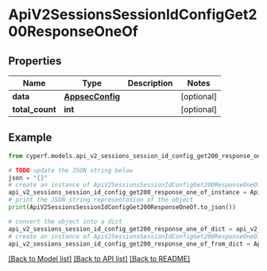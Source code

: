 # ApiV2SessionsSessionIdConfigGet200ResponseOneOf


## Properties

Name | Type | Description | Notes
------------ | ------------- | ------------- | -------------
**data** | [**AppsecConfig**](AppsecConfig.md) |  | [optional] 
**total_count** | **int** |  | [optional] 

## Example

```python
from cyperf.models.api_v2_sessions_session_id_config_get200_response_one_of import ApiV2SessionsSessionIdConfigGet200ResponseOneOf

# TODO update the JSON string below
json = "{}"
# create an instance of ApiV2SessionsSessionIdConfigGet200ResponseOneOf from a JSON string
api_v2_sessions_session_id_config_get200_response_one_of_instance = ApiV2SessionsSessionIdConfigGet200ResponseOneOf.from_json(json)
# print the JSON string representation of the object
print(ApiV2SessionsSessionIdConfigGet200ResponseOneOf.to_json())

# convert the object into a dict
api_v2_sessions_session_id_config_get200_response_one_of_dict = api_v2_sessions_session_id_config_get200_response_one_of_instance.to_dict()
# create an instance of ApiV2SessionsSessionIdConfigGet200ResponseOneOf from a dict
api_v2_sessions_session_id_config_get200_response_one_of_from_dict = ApiV2SessionsSessionIdConfigGet200ResponseOneOf.from_dict(api_v2_sessions_session_id_config_get200_response_one_of_dict)
```
[[Back to Model list]](../README.md#documentation-for-models) [[Back to API list]](../README.md#documentation-for-api-endpoints) [[Back to README]](../README.md)


